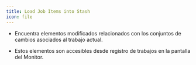 ```yaml
---
title: Load Job Items into Stash
icon: file
---
```


* Encuentra elementos modificados relacionados con los conjuntos de cambios asociados al trabajo actual.

* Estos elementos son accesibles desde registro de trabajos en la pantalla del Monitor.

